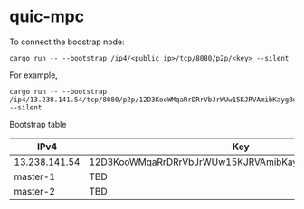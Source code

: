 # quic-mpc

To connect the boostrap node:

```
cargo run -- --bootstrap /ip4/<public_ip>/tcp/8080/p2p/<key> --silent
```

For example,

```
cargo run -- --bootstrap /ip4/13.238.141.54/tcp/8080/p2p/12D3KooWMqaRrDRrVbJrWUw15KJRVAmibKaygBdaNMy7EZdF8YLm --silent
```

Bootstrap table

| IPv4          | Key                                                  |
| ------------- | ---------------------------------------------------- |
| 13.238.141.54 | 12D3KooWMqaRrDRrVbJrWUw15KJRVAmibKaygBdaNMy7EZdF8YLm |
| master-1      | TBD                                                  |
| master-2      | TBD                                                  |
